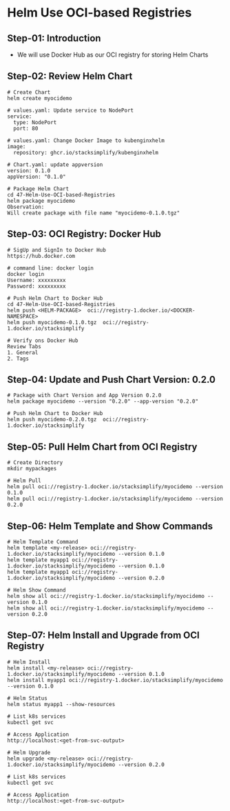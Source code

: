 # Helm Use OCI-based Registries

## Step-01: Introduction
- We will use Docker Hub as our OCI registry for storing Helm Charts

## Step-02: Review Helm Chart
```t
# Create Chart
helm create myocidemo

# values.yaml: Update service to NodePort
service:
  type: NodePort
  port: 80

# values.yaml: Change Docker Image to kubenginxhelm
image:
  repository: ghcr.io/stacksimplify/kubenginxhelm

# Chart.yaml: update appversion
version: 0.1.0
appVersion: "0.1.0"

# Package Helm Chart
cd 47-Helm-Use-OCI-based-Registries
helm package myocidemo
Observation:
Will create package with file name "myocidemo-0.1.0.tgz"
```

## Step-03: OCI Registry: Docker Hub
```t
# SigUp and SignIn to Docker Hub
https://hub.docker.com

# command line: docker login
docker login
Username: xxxxxxxxx
Password: xxxxxxxxx

# Push Helm Chart to Docker Hub
cd 47-Helm-Use-OCI-based-Registries
helm push <HELM-PACKAGE>  oci://registry-1.docker.io/<DOCKER-NAMESPACE>
helm push myocidemo-0.1.0.tgz  oci://registry-1.docker.io/stacksimplify

# Verify ons Docker Hub
Review Tabs
1. General
2. Tags
```

## Step-04: Update and Push Chart Version: 0.2.0
```t
# Package with Chart Version and App Version 0.2.0
helm package myocidemo --version "0.2.0" --app-version "0.2.0"

# Push Helm Chart to Docker Hub
helm push myocidemo-0.2.0.tgz  oci://registry-1.docker.io/stacksimplify
```

## Step-05: Pull Helm Chart from OCI Registry
```t
# Create Directory
mkdir mypackages

# Helm Pull
helm pull oci://registry-1.docker.io/stacksimplify/myocidemo --version 0.1.0
helm pull oci://registry-1.docker.io/stacksimplify/myocidemo --version 0.2.0
```
## Step-06: Helm Template and Show Commands
```t
# Helm Template Command
helm template <my-release> oci://registry-1.docker.io/stacksimplify/myocidemo --version 0.1.0
helm template myapp1 oci://registry-1.docker.io/stacksimplify/myocidemo --version 0.1.0
helm template myapp1 oci://registry-1.docker.io/stacksimplify/myocidemo --version 0.2.0

# Helm Show Command
helm show all oci://registry-1.docker.io/stacksimplify/myocidemo --version 0.1.0
helm show all oci://registry-1.docker.io/stacksimplify/myocidemo --version 0.2.0
```

## Step-07: Helm Install and Upgrade from OCI Registry
```t
# Helm Install
helm install <my-release> oci://registry-1.docker.io/stacksimplify/myocidemo --version 0.1.0
helm install myapp1 oci://registry-1.docker.io/stacksimplify/myocidemo --version 0.1.0

# Helm Status
helm status myapp1 --show-resources 

# List k8s services
kubectl get svc

# Access Application
http://localhost:<get-from-svc-output>

# Helm Upgrade
helm upgrade <my-release> oci://registry-1.docker.io/stacksimplify/myocidemo --version 0.2.0

# List k8s services
kubectl get svc

# Access Application
http://localhost:<get-from-svc-output>
```

